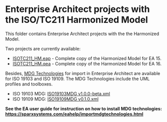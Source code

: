 # Enterprise Architect projects with the ISO/TC211 Harmonized Model

This folder contains Enterprise Architect projects with the the Harmonized Model. 

Two projects are currently available:
* [ISOTC211_HM.eap](https://github.com/ISO-TC211/HMMG/raw/master/EA/ISOTC211_HM.eap) - Complete copy of the Harmonized Model for EA 15.
* [ISOTC211_HM.qea](https://github.com/ISO-TC211/HMMG/raw/master/EA/ISOTC211_HM.qea) - Complete copy of the Harmonized Model for EA 16.

Besides, [MDG Technologies](https://sparxsystems.com/eahelp/modeling_frameworks/mdg_technologies.html) for import in Enterprise Architect are available for ISO 19103 and ISO 19109. The MDG Technologies include the UML profiles and toolboxes.

* ISO 19103 MDG: [ISO19103MDG v1.0.0-beta.xml](https://github.com/ISO-TC211/HMMG/blob/master/EA/ISO19103MDG%20v1.0.0-beta.xml)
* ISO 19109 MDG: [ISO19109MDG v0.1.0.xml](https://github.com/ISO-TC211/HMMG/blob/master/EA/ISO19109MDGv0.1.0.xml)

**See the EA user guide for instruction on how to install MDG technologies: https://sparxsystems.com/eahelp/importmdgtechnologies.html**
